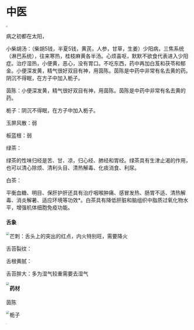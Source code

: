 # 中医

<img src="https://gimg2.baidu.com/image_search/src=http%3A%2F%2Fimg.alicdn.com%2Fbao%2Fuploaded%2Fi1%2F2857907579%2FO1CN01ZSreVe25rEPJHfV8S_%21%210-item_pic.jpg&refer=http%3A%2F%2Fimg.alicdn.com&app=2002&size=f9999,10000&q=a80&n=0&g=0n&fmt=auto?sec=1707185677&t=de1bad59834d6bd21db6ae4bd7e63006" style="zoom:25%" >

病之初都在太阳，



小柴胡汤：（柴胡5钱，半夏5钱，黄芪，人参，甘草，生姜）少阳病，三焦系统（淋巴系统），往来寒热，桂枝麻黄各半汤。心烦喜呕，默默不欲食代表进入少阳症。治疗湿热，小便黄，恶心，没有胃口。不吃东西，药中再加白芨和茯苓和郁金。小便深发黄，精气很好双目有神，用茵陈。茵陈是中药中非常有名去黄的药。阴沉不得眠，在方子中加入栀子。

茵陈：小便深发黄，精气很好双目有神，用茵陈。茵陈是中药中非常有名去黄的药。

栀子：阴沉不得眠，在方子中加入栀子。



玉屏风散：弱



板蓝根：弱



绿茶：

绿茶的性味归经是苦、甘、凉，归心经、肺经和胃经。绿茶具有生津止渴的作用，也可以清心除烦、清利头目、清热解毒、化痰消食、利尿。



白茶：

平衡血糖、明目、保肝护肝还具有治疗咽喉肿痛、感冒发热、肠胃不适、清热解毒、消炎解暑、适应环境等功效*。白茶具有降低肝脏和脑组织中脂质过氧化物水平，增强机体细胞免疫功能。





#### 舌象

<img src="https://gitee.com/u9king/ImageHostingService/raw/master/Encyclopaedia/%E8%88%8C%E8%B1%A1%E5%BF%83%E7%81%AB%E6%97%BA.png" style="zoom:50%" align="left">

芒刺：舌头上的突出的红点，内火特别旺，需要降火



舌苔裂纹：

舌根黄腻：

舌苔胖大：多为湿气较重需要去湿气

<img src="https://gitee.com/u9king/ImageHostingService/raw/master/Encyclopaedia/%E8%88%8C%E8%B1%A1.jpg" style="zoom:50%" align="left">







#### 药材

茵陈

<img src="https://img0.baidu.com/it/u=389563184,1162393914&fm=253&fmt=auto&app=138&f=JPEG?w=500&h=500" style="zoom:50%" align="left">

栀子

<img src="https://img1.dxycdn.com/2018/0223/945/3262834071533310938-8w.jpg" style="zoom:10%" align=left> 

